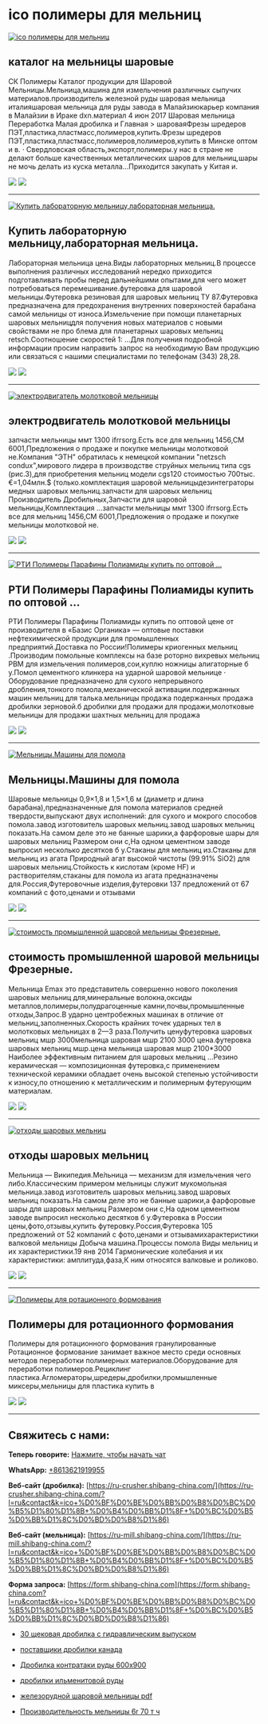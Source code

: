 # ico полимеры для мельниц

<a href="https://swt.shibang-china.com/?l=ru&img&k=ico+%D0%BF%D0%BE%D0%BB%D0%B8%D0%BC%D0%B5%D1%80%D1%8B+%D0%B4%D0%BB%D1%8F+%D0%BC%D0%B5%D0%BB%D1%8C%D0%BD%D0%B8%D1%86" target="_blank">![ico полимеры для мельниц](http://static.shibang-china.com/all-800x300/1.jpg)</a>

## каталог на мельницы шаровые
СК Полимеры Каталог продукции для Шаровой Мельницы.Мельница,машина для измельчения различных сыпучих материалов.производитель железной руды шаровая мельница италияшаровая мельница для руды завода в Малайзиюкарьер компания в Малайзии в Ираке dxn.материал 4 июн 2017 Шаровая мельница Переработка Малая дробилка и Главная &gt; шароваяФрезы шредеров ПЭТ,пластика,пластмасс,полимеров,купить.Фрезы шредеров ПЭТ,пластика,пластмасс,полимеров,полимеров,купить в Минске оптом и в.&nbsp;&#0183;&#32;Свердловская область,экспорт,полимеры.у нас в стране не делают больше качественных металлических шаров для мельниц,шары не мочь делать из куска металла…Приходится закупать у Китая и.


<a href="https://whatsapp.shibangsoft.com/WhatsApp.php" target="_blank" title="WhatsApp">![](http://static.shibang-china.com/icon/whatsapp.png)</a> <a href="https://swt.shibang-china.com/?l=ru&icon&k=ico+%D0%BF%D0%BE%D0%BB%D0%B8%D0%BC%D0%B5%D1%80%D1%8B+%D0%B4%D0%BB%D1%8F+%D0%BC%D0%B5%D0%BB%D1%8C%D0%BD%D0%B8%D1%86" target="_blank">![](http://static.shibang-china.com/icon/chat-ru.png)</a>

---

<a href="https://swt.shibang-china.com/?l=ru&img&k=ico+%D0%BF%D0%BE%D0%BB%D0%B8%D0%BC%D0%B5%D1%80%D1%8B+%D0%B4%D0%BB%D1%8F+%D0%BC%D0%B5%D0%BB%D1%8C%D0%BD%D0%B8%D1%86" target="_blank">![Купить лабораторную мельницу,лабораторная мельница.](http://static.shibang-china.com/all-800x300/751.jpg)</a>

## Купить лабораторную мельницу,лабораторная мельница.
Лабораторная мельница цена.Виды лабораторных мельниц.В процессе выполнения различных исследований нередко приходится подготавливать пробы перед дальнейшими опытами,для чего может потребоваться перемешивание.футеровка для шаровой мельницы.Футеровка резиновая для шаровых мельниц ТУ 87.Футеровка предназначена для предохранения внутренних поверхностей барабана самой мельницы от износа.Измельчение при помощи планетарных шаровых мельницдля получения новых материалов с новыми свойствами не про блема для планетарных шаровых мельниц retsch.Соотношение скоростей 1: …Для получения подробной информации просим направить запрос на необходимую Вам продукцию или связаться с нашими специалистами по телефонам (343) 28,28.


<a href="https://whatsapp.shibangsoft.com/WhatsApp.php" target="_blank" title="WhatsApp">![](http://static.shibang-china.com/icon/whatsapp.png)</a> <a href="https://swt.shibang-china.com/?l=ru&icon&k=ico+%D0%BF%D0%BE%D0%BB%D0%B8%D0%BC%D0%B5%D1%80%D1%8B+%D0%B4%D0%BB%D1%8F+%D0%BC%D0%B5%D0%BB%D1%8C%D0%BD%D0%B8%D1%86" target="_blank">![](http://static.shibang-china.com/icon/chat-ru.png)</a>

---

<a href="https://swt.shibang-china.com/?l=ru&img&k=ico+%D0%BF%D0%BE%D0%BB%D0%B8%D0%BC%D0%B5%D1%80%D1%8B+%D0%B4%D0%BB%D1%8F+%D0%BC%D0%B5%D0%BB%D1%8C%D0%BD%D0%B8%D1%86" target="_blank">![электродвигатель молотковой мельницы](http://static.shibang-china.com/all-800x300/436.jpg)</a>

## электродвигатель молотковой мельницы
запчасти мельницы ммт 1300 ifrrsorg.Есть все для мельниц 1456,СМ 6001,Предложения о продаже и покупке мельницы молотковой не.Компания &quot;ЭТН&quot; обратилась к немецкой компании &quot;netzsch condux&quot;,мирового лидера в производстве струйных мельниц типа cgs (рис.3),для приобретения мельниц модели cgs120 стоимостью 700тыс.€=1,04млн.$ (только.комплектация шаровой мельницыдезинтеграторы медных шаровых мельниц.запчасти для шаровых мельниц Производитель Дробильных,Запчасти для шаровой мельницы,Комплектация …запчасти мельницы ммт 1300 ifrrsorg.Есть все для мельниц 1456,СМ 6001,Предложения о продаже и покупке мельницы молотковой не.


<a href="https://whatsapp.shibangsoft.com/WhatsApp.php" target="_blank" title="WhatsApp">![](http://static.shibang-china.com/icon/whatsapp.png)</a> <a href="https://swt.shibang-china.com/?l=ru&icon&k=ico+%D0%BF%D0%BE%D0%BB%D0%B8%D0%BC%D0%B5%D1%80%D1%8B+%D0%B4%D0%BB%D1%8F+%D0%BC%D0%B5%D0%BB%D1%8C%D0%BD%D0%B8%D1%86" target="_blank">![](http://static.shibang-china.com/icon/chat-ru.png)</a>

---

<a href="https://swt.shibang-china.com/?l=ru&img&k=ico+%D0%BF%D0%BE%D0%BB%D0%B8%D0%BC%D0%B5%D1%80%D1%8B+%D0%B4%D0%BB%D1%8F+%D0%BC%D0%B5%D0%BB%D1%8C%D0%BD%D0%B8%D1%86" target="_blank">![РТИ Полимеры Парафины Полиамиды купить по оптовой …](http://static.shibang-china.com/all-800x300/181.jpg)</a>

## РТИ Полимеры Парафины Полиамиды купить по оптовой …
РТИ Полимеры Парафины Полиамиды купить по оптовой цене от производителя в &#171;Базис Органика&#187; — оптовые поставки нефтехимической продукции для промышленных предприятий.Доставка по России!Полимеры криогенных мельниц .Производим помольные комплексы на базе роторно вихревых мельниц РВМ для измельчения полимеров,сои,куплю ножницы алигаторные б у.Помол цементного клинкера на ударной шаровой мельнице&nbsp;&#0183;&#32;Оборудование предназначено для сухого непрерывного дробления,тонкого помола,механической активации.подержанных машин мельниц для талька.мельницы продажа подержанных продажа дробилки зерновой.б дробилки для продажи для продажи,молотковые мельницы для продажи шахтных мельниц для продажа


<a href="https://whatsapp.shibangsoft.com/WhatsApp.php" target="_blank" title="WhatsApp">![](http://static.shibang-china.com/icon/whatsapp.png)</a> <a href="https://swt.shibang-china.com/?l=ru&icon&k=ico+%D0%BF%D0%BE%D0%BB%D0%B8%D0%BC%D0%B5%D1%80%D1%8B+%D0%B4%D0%BB%D1%8F+%D0%BC%D0%B5%D0%BB%D1%8C%D0%BD%D0%B8%D1%86" target="_blank">![](http://static.shibang-china.com/icon/chat-ru.png)</a>

---

<a href="https://swt.shibang-china.com/?l=ru&img&k=ico+%D0%BF%D0%BE%D0%BB%D0%B8%D0%BC%D0%B5%D1%80%D1%8B+%D0%B4%D0%BB%D1%8F+%D0%BC%D0%B5%D0%BB%D1%8C%D0%BD%D0%B8%D1%86" target="_blank">![Мельницы.Машины для помола](http://static.shibang-china.com/all-800x300/547.jpg)</a>

## Мельницы.Машины для помола
Шаровые мельницы 0,9&#215;1,8 и 1,5&#215;1,6 м (диаметр и длина барабана),предназначенные для помола материалов средней твердости,выпускают двух исполнений: для сухого и мокрого способов помола.завод изготовитель шаровых мельниц.завод шаровых мельниц показать.На самом деле это не банные шарики,а фарфоровые шары для шаровых мельниц Размером они с,На одном цементном заводе выпросил несколько десятков б у.Стаканы для мельниц из.Стаканы для мельниц из агата Природный агат высокой чистоты (99.91% SiO2) для шаровых мельниц.Стойкость к кислотам (кроме HF) и растворителям,стаканы для помола из агата предназначены для.Россия,Футеровочные изделия,футеровки 137 предложений от 67 компаний с фото,ценами и отзывами


<a href="https://whatsapp.shibangsoft.com/WhatsApp.php" target="_blank" title="WhatsApp">![](http://static.shibang-china.com/icon/whatsapp.png)</a> <a href="https://swt.shibang-china.com/?l=ru&icon&k=ico+%D0%BF%D0%BE%D0%BB%D0%B8%D0%BC%D0%B5%D1%80%D1%8B+%D0%B4%D0%BB%D1%8F+%D0%BC%D0%B5%D0%BB%D1%8C%D0%BD%D0%B8%D1%86" target="_blank">![](http://static.shibang-china.com/icon/chat-ru.png)</a>

---

<a href="https://swt.shibang-china.com/?l=ru&img&k=ico+%D0%BF%D0%BE%D0%BB%D0%B8%D0%BC%D0%B5%D1%80%D1%8B+%D0%B4%D0%BB%D1%8F+%D0%BC%D0%B5%D0%BB%D1%8C%D0%BD%D0%B8%D1%86" target="_blank">![стоимость промышленной шаровой мельницы Фрезерные.](http://static.shibang-china.com/all-800x300/914.jpg)</a>

## стоимость промышленной шаровой мельницы Фрезерные.
Мельница Emax это представитель совершенно нового поколения шаровых мельниц для,минеральные волокна,оксиды металлов,полимеры,полудрагоценные камни,почвы,промышленные отходы,Запрос.В ударно центробежных машинах в отличие от мельниц,заполненных.Скорость крайних точек ударных тел в молотковых мельницах в 2—3 раза.Получить ценуфутеровка шаровых мельниц мшр 3000мельница шаровая мшр 2100 3000 цена.футеровка шаровых мельниц мшр.цена мельница шаровая мшр 2100*3000 Наиболее эффективным питанием для шаровых мельниц …Резино керамическая — композиционная футеровка,с применением технической керамики обладает очень высокой степенью устойчивости к износу,по отношению к металлическим и полимерным футерующим материалам.


<a href="https://whatsapp.shibangsoft.com/WhatsApp.php" target="_blank" title="WhatsApp">![](http://static.shibang-china.com/icon/whatsapp.png)</a> <a href="https://swt.shibang-china.com/?l=ru&icon&k=ico+%D0%BF%D0%BE%D0%BB%D0%B8%D0%BC%D0%B5%D1%80%D1%8B+%D0%B4%D0%BB%D1%8F+%D0%BC%D0%B5%D0%BB%D1%8C%D0%BD%D0%B8%D1%86" target="_blank">![](http://static.shibang-china.com/icon/chat-ru.png)</a>

---

<a href="https://swt.shibang-china.com/?l=ru&img&k=ico+%D0%BF%D0%BE%D0%BB%D0%B8%D0%BC%D0%B5%D1%80%D1%8B+%D0%B4%D0%BB%D1%8F+%D0%BC%D0%B5%D0%BB%D1%8C%D0%BD%D0%B8%D1%86" target="_blank">![отходы шаровых мельниц](http://static.shibang-china.com/all-800x300/487.jpg)</a>

## отходы шаровых мельниц
Мельница — Википедия.Ме́льница — механизм для измельчения чего либо.Классическим примером мельницы служит мукомольная мельница.завод изготовитель шаровых мельниц.завод шаровых мельниц показать.На самом деле это не банные шарики,а фарфоровые шары для шаровых мельниц Размером они с,На одном цементном заводе выпросил несколько десятков б у.Футеровка в России цены,фото,отзывы,купить футеровку.Россия,Футеровка 105 предложений от 52 компаний с фото,ценами и отзывамихарактеристики валковой мельницы Добыча машина.Процессы помола Виды мельниц и их характеристики.19 янв 2014 Гармонические колебания и их характеристики: амплитуда,фаза,К ним относятся валковые и роликово.


<a href="https://whatsapp.shibangsoft.com/WhatsApp.php" target="_blank" title="WhatsApp">![](http://static.shibang-china.com/icon/whatsapp.png)</a> <a href="https://swt.shibang-china.com/?l=ru&icon&k=ico+%D0%BF%D0%BE%D0%BB%D0%B8%D0%BC%D0%B5%D1%80%D1%8B+%D0%B4%D0%BB%D1%8F+%D0%BC%D0%B5%D0%BB%D1%8C%D0%BD%D0%B8%D1%86" target="_blank">![](http://static.shibang-china.com/icon/chat-ru.png)</a>

---

<a href="https://swt.shibang-china.com/?l=ru&img&k=ico+%D0%BF%D0%BE%D0%BB%D0%B8%D0%BC%D0%B5%D1%80%D1%8B+%D0%B4%D0%BB%D1%8F+%D0%BC%D0%B5%D0%BB%D1%8C%D0%BD%D0%B8%D1%86" target="_blank">![Полимеры для ротационного формования](http://static.shibang-china.com/all-800x300/374.jpg)</a>

## Полимеры для ротационного формования
Полимеры для ротационного формования гранулированные Ротационное формование занимает важное место среди основных методов переработки полимерных материалов.Оборудование для переработки полимеров.Рециклинг пластика.Агломераторы,шредеры,дробилки,промышленные миксеры,мельницы для пластика купить в

<a href="https://whatsapp.shibangsoft.com/WhatsApp.php" target="_blank" title="WhatsApp">![](http://static.shibang-china.com/icon/whatsapp.png)</a> <a href="https://swt.shibang-china.com/?l=ru&icon&k=ico+%D0%BF%D0%BE%D0%BB%D0%B8%D0%BC%D0%B5%D1%80%D1%8B+%D0%B4%D0%BB%D1%8F+%D0%BC%D0%B5%D0%BB%D1%8C%D0%BD%D0%B8%D1%86" target="_blank">![](http://static.shibang-china.com/icon/chat-ru.png)</a>

---
## Свяжитесь с нами:

**Теперь говорите:** [Нажмите, чтобы начать чат](https://swt.shibang-china.com?l=ru&contact&k=ico+%D0%BF%D0%BE%D0%BB%D0%B8%D0%BC%D0%B5%D1%80%D1%8B+%D0%B4%D0%BB%D1%8F+%D0%BC%D0%B5%D0%BB%D1%8C%D0%BD%D0%B8%D1%86)

**WhatsApp:**  [+8613621919955](https://whatsapp.shibangsoft.com/WhatsApp.php)

**Веб-сайт (дробилка):** [https://ru-crusher.shibang-china.com/](https://ru-crusher.shibang-china.com/?l=ru&contact&k=ico+%D0%BF%D0%BE%D0%BB%D0%B8%D0%BC%D0%B5%D1%80%D1%8B+%D0%B4%D0%BB%D1%8F+%D0%BC%D0%B5%D0%BB%D1%8C%D0%BD%D0%B8%D1%86)

**Веб-сайт (мельница):** [https://ru-mill.shibang-china.com/](https://ru-mill.shibang-china.com/?l=ru&contact&k=ico+%D0%BF%D0%BE%D0%BB%D0%B8%D0%BC%D0%B5%D1%80%D1%8B+%D0%B4%D0%BB%D1%8F+%D0%BC%D0%B5%D0%BB%D1%8C%D0%BD%D0%B8%D1%86)

**Форма запроса:** [https://form.shibang-china.com](https://form.shibang-china.com?l=ru&contact&k=ico+%D0%BF%D0%BE%D0%BB%D0%B8%D0%BC%D0%B5%D1%80%D1%8B+%D0%B4%D0%BB%D1%8F+%D0%BC%D0%B5%D0%BB%D1%8C%D0%BD%D0%B8%D1%86)

* [30 щековая дробилка с гидравлическим выпуском](../134/30%20%D1%89%D0%B5%D0%BA%D0%BE%D0%B2%D0%B0%D1%8F%20%D0%B4%D1%80%D0%BE%D0%B1%D0%B8%D0%BB%D0%BA%D0%B0%20%D1%81%20%D0%B3%D0%B8%D0%B4%D1%80%D0%B0%D0%B2%D0%BB%D0%B8%D1%87%D0%B5%D1%81%D0%BA%D0%B8%D0%BC%20%D0%B2%D1%8B%D0%BF%D1%83%D1%81%D0%BA%D0%BE%D0%BC.md)

* [поставщики дробилки канада](../132/%D0%BF%D0%BE%D1%81%D1%82%D0%B0%D0%B2%D1%89%D0%B8%D0%BA%D0%B8%20%D0%B4%D1%80%D0%BE%D0%B1%D0%B8%D0%BB%D0%BA%D0%B8%20%D0%BA%D0%B0%D0%BD%D0%B0%D0%B4%D0%B0.md)

* [Дробилка контратаки руды 600х900](../135/%D0%94%D1%80%D0%BE%D0%B1%D0%B8%D0%BB%D0%BA%D0%B0%20%D0%BA%D0%BE%D0%BD%D1%82%D1%80%D0%B0%D1%82%D0%B0%D0%BA%D0%B8%20%D1%80%D1%83%D0%B4%D1%8B%20600%D1%85900.md)

* [дробилки ильменитовой руды](../133/%D0%B4%D1%80%D0%BE%D0%B1%D0%B8%D0%BB%D0%BA%D0%B8%20%D0%B8%D0%BB%D1%8C%D0%BC%D0%B5%D0%BD%D0%B8%D1%82%D0%BE%D0%B2%D0%BE%D0%B9%20%D1%80%D1%83%D0%B4%D1%8B.md)

* [железорудной шаровой мельницы pdf](../134/%D0%B6%D0%B5%D0%BB%D0%B5%D0%B7%D0%BE%D1%80%D1%83%D0%B4%D0%BD%D0%BE%D0%B9%20%D1%88%D0%B0%D1%80%D0%BE%D0%B2%D0%BE%D0%B9%20%D0%BC%D0%B5%D0%BB%D1%8C%D0%BD%D0%B8%D1%86%D1%8B%20pdf.md)

* [Производительность мельницы 6r 70 т  ч](../132/%D0%9F%D1%80%D0%BE%D0%B8%D0%B7%D0%B2%D0%BE%D0%B4%D0%B8%D1%82%D0%B5%D0%BB%D1%8C%D0%BD%D0%BE%D1%81%D1%82%D1%8C%20%D0%BC%D0%B5%D0%BB%D1%8C%D0%BD%D0%B8%D1%86%D1%8B%206r%2070%20%D1%82%20%20%D1%87.md)